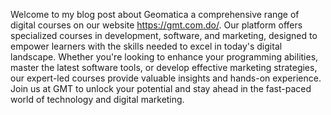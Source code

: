 Welcome to my blog post about Geomatica a comprehensive range of digital courses on our website https://gmt.com.do/. Our platform offers specialized courses in development, software, and marketing, designed to empower learners with the skills needed to excel in today's digital landscape. Whether you're looking to enhance your programming abilities, master the latest software tools, or develop effective marketing strategies, our expert-led courses provide valuable insights and hands-on experience. Join us at GMT to unlock your potential and stay ahead in the fast-paced world of technology and digital marketing.
